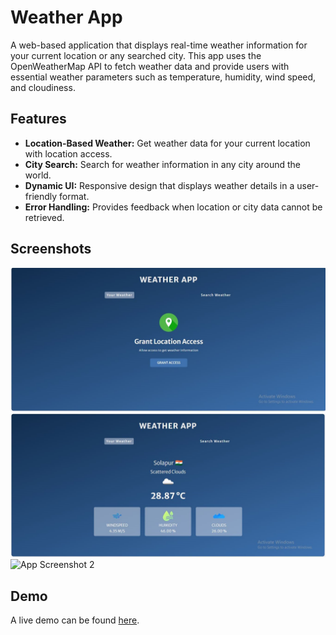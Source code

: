 # Weather App

A web-based application that displays real-time weather information for your current location or any searched city. This app uses the OpenWeatherMap API to fetch weather data and provide users with essential weather parameters such as temperature, humidity, wind speed, and cloudiness.

## Features

- **Location-Based Weather:** Get weather data for your current location with location access.
- **City Search:** Search for weather information in any city around the world.
- **Dynamic UI:** Responsive design that displays weather details in a user-friendly format.
- **Error Handling:** Provides feedback when location or city data cannot be retrieved.

## Screenshots

![App Screenshot 1](https://github.com/YashWaghurdekar/Weather-app/blob/e1a9487d8e1dda81739a604cec8d906c139cfc4f/Demo/Capture.jpg)
![App Screenshot 2](https://github.com/YashWaghurdekar/Weather-app/blob/bbb23a82fb21e7eea983f71e8a3a4f2c4abea7ab/Demo/Capture2.jpg)
![App Screenshot 2](./Demo/Capture3.png)

## Demo

A live demo can be found [here](https://your-live-demo-link.com).



